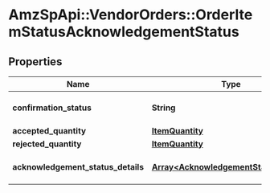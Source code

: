 # AmzSpApi::VendorOrders::OrderItemStatusAcknowledgementStatus

## Properties
Name | Type | Description | Notes
------------ | ------------- | ------------- | -------------
**confirmation_status** | **String** | Confirmation status of line item. | [optional] 
**accepted_quantity** | [**ItemQuantity**](ItemQuantity.md) |  | [optional] 
**rejected_quantity** | [**ItemQuantity**](ItemQuantity.md) |  | [optional] 
**acknowledgement_status_details** | [**Array&lt;AcknowledgementStatusDetails&gt;**](AcknowledgementStatusDetails.md) | Details of item quantity confirmed. | [optional] 

